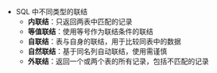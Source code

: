 - SQL 中不同类型的联结
	- **内联结**：只返回两表中匹配的记录
	- **等值联结**：使用等号作为联结条件的联结
	- **自联结**：表与自身的联结，用于比较同表中的数据
	- **自然联结**：基于同名列自动联结，使用需谨慎
	- **外联结**：返回一个或两个表的所有记录，包括不匹配的记录